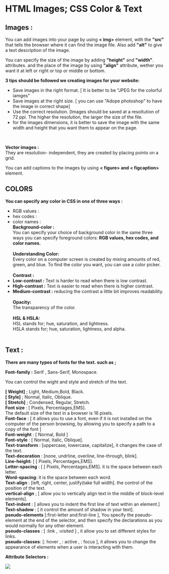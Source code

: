# HTML Images; CSS Color & Text

## Images : <br> 

You can add images into your page by using **< img>** element, with the **"src"** that tells the browser where it can find the image file. Also add  **"alt"** to give a text description of the image. <br>

You can specify the size of the image by adding **"height"** and **"width"**. attributes. and the place of the image by using **"align"** attribute, wether you want it at left or right or top or middle or bottom. <br>

**3 tips should be followed we creating images for your website:** <br>
 - Save images in the right format. [ It is better to be "JPEG for the colorful iamges"
- Save images at the right size. [ you can use "Adope photoshop" to have the image in correct shape]
- Use the correct resolution. [Images should be saved at a resoltution of 72 ppi. The higher the resolution, the larger the size of the file.
-  for the images dimensions, it is better to save the image with the same width and height that you want them to appear on the page.
<br>

**Vector images :** <br>
They are resolution- independent, they are created by placing points on a grid. <br>

You can add captions to the images by using **< figure> and < figcaption>**  element. 
  <br>
## COLORS
**You can specify any color in CSS in one of three ways :**
- RGB values :
- hex codes :
- color names :
  <br>
**Background-color :** <br>
You can specify your choice of background color in the same three ways you can specify foreground colors: **RGB values, hex codes, and color names.** <br>
  <br>
**Understanding Color:** <br>
Every color on a computer screen is created by mixing amounts of red, green, and blue. To find the color you want, you can use a color picker. <br>
  <br>
**Contrast :** <br>
- **Low-contrast :** Text is harder to read when there is low contrast. <br>
- **High-contrast :** Text is easier to read when there is higher contrast. <br>
- **Medium-contrast :** reducing the contrast a little bit improves readability. <br>
  <br>
**Opacity:** <br>
The transparency of the color. <br>
  <br>
**HSL & HSLA:** <br>
HSL stands for; hue, saturation, and lightness. <br>
HSLA stands for; hue, saturation, lightness, and alpha. <br>
  <br>

## Text : <br>

**There are many types of fonts for the text. such as ;** <br>

**Font-family :** Serif , Sans-Serif, Monospace. <br>

You can control the wight and style and stretch of the text. <br>

**[ Weight]** ; Light, Medium,Bold, Black. <br>
**[ Style]** ; Normal, Italic, Oblique. <br>
**[ Stretch]** ; Condensed, Regular, Stretch. <br>
**Font size** : [ Pixels, Percentages,EMS]. <br>
The default size of the text in a browser is 16 pixels. <br>
**Font-face** : [ it allows you to use a font, even if it is not installed on the computer of the person browsing, by allowing you to specify a path to a copy of the font ] <br>
**Font-weight** : [ Normal, Bold ] <br>
**Font-style** : [ Normal, Italic, Oblique]. <br>
**Text-transform** : [uppercase, lowercase, capitalize], it changes the case of the text. <br>
**Text-decoration** : [none, undrline, overline, line-through, blink].  <br>
**Line-height:** [ [ Pixels, Percentages,EMS]. <br>
**Letter-spacing** : [ [ Pixels, Percentages,EMS]. it is the space between each letter. <br>
**Word-spacing**: it is the space between each word. <br>
**Text-align** : [left, right, center, justify(take full width]. the control of the position of the text. <br>
**vertical-align** ; [ allow you to vertically align text in the middle of block-level elements]. <br>
**Text-indent** : [ allows you to indent the first line of text within an element.] <br>
**Text-shadow** : [ it control the amount of shadow in your text]. <br>
**pseudo-elements** [:first-letter and:first-line ], You specify the pseudo-element at the end of the selector, and then specify the declarations as you would normally for any other element. <br>
**pseudo-classes** : [ :link , :visited ] , it allow you to set different styles for links. <br>
**pseudo-classes**: [: hover , : active ,  : focus ], it allows you to change the appearance of elements when a user is interacting with them. <br>

**Attribute Selectors :** <br>

<img src= "pic.png"/> <br>





